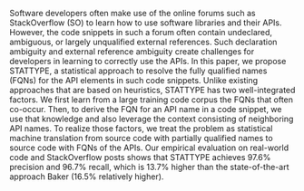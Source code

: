 Software developers often make use of the online forums such as StackOverflow (SO) to learn how to use software libraries and their APIs. However, the code snippets in such a forum often contain undeclared, ambiguous, or largely unqualified external references. Such declaration ambiguity and external reference ambiguity create challenges for developers in learning to correctly use the APIs. In this paper, we propose STATTYPE, a statistical approach to resolve the fully qualified names (FQNs) for the API elements in such code snippets. Unlike existing approaches that are based on heuristics, STATTYPE has two well-integrated factors. We first learn from a large training code corpus the FQNs that often co-occur. Then, to derive the FQN for an API name in a code snippet, we use that knowledge and also leverage the context consisting of neighboring API names. To realize those factors, we treat the problem as statistical machine translation from source code with partially qualified names to source code with FQNs of the APIs. Our empirical evaluation on real-world code and StackOverflow posts shows that STATTYPE achieves 97.6% precision and 96.7% recall, which is 13.7% higher than the state-of-the-art approach Baker (16.5% relatively higher). 
